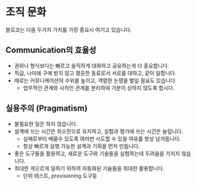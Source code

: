 # 조직 문화

블로코는 다음 두가지 가치를 가장 중요시 여기고 있습니다.

## Communication의 효율성

* 권위나 형식보다는 빠르고 솔직하게 대화하고 공유하는게 더  중요합니다.
* 직급, 나이에 구애 받지 않고 평등한 동료로서 서로를 대하고, 같이 일합니다.
* 때로는 커뮤니케이션의 수위를 높이고, 격렬한 논쟁을 벌일 필요도 있습니다.
  * 업무적인 관계와 사적인 관계를 분리하여 기분이 상하지 않도록 합시다. 

## 실용주의 \(Pragmatism\)

* 불필요한 일은 하지 않습니다.
* 설계에 쓰는 시간은 최소한으로 유지하고, 실험과 평가에 쓰는 시간은 늘립니다.
  * 실패로부터 배울수 있도록 여러번 시도할 수 있을 여유를 항상 남겨둡니다.
  * 항상 빠르게 실행 가능한 설계과 기획을 먼저 만듭니다.
* 좋은 도구들을 활용하고, 새로운 도구와 기술들을 실험하는데 두려움을 가지지 않습니다.
* 최대한 게으르게 일하기 위하여 자동화된 기술들을 최대한 활용합니다.
  * 단위 테스트, provisioning 도구등

